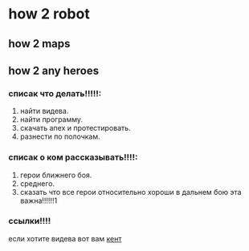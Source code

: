 # how 2 robot
## how 2 maps
## how 2 any heroes 

### списак что делать!!!!!:
1. найти видева.
2. найти программу.
3. скачать апех и протестировать.
4. разнести по полочкам.

### списак о ком рассказывать!!!!:
1. герои ближнего боя.
2. среднего.
3. сказать что все герои относительно хороши в дальнем бою эта важна!!!!!!1

### ссылки!!!!
 если хотите видева вот вам [кент](https://www.youtube.com/channel/UCFuBWNNWrvnW99mxDzAHdrw)
